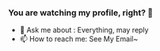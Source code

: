 ### You are watching my profile, right? 👋

<!--
**Heersin/Heersin** is a ✨ _special_ ✨ repository because its `README.md` (this file) appears on your GitHub profile.

-->

- 💬 Ask me about : Everything, may reply
- 📫 How to reach me: See My Email~
